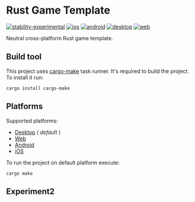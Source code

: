 # Rust Game Template
[![stability-experimental](https://img.shields.io/badge/stability-experimental-orange.svg)](https://github.com/emersion/stability-badges#experimental) [![ios](https://github.com/Wandalen/rust_game_template/actions/workflows/IosPush.yml/badge.svg)](https://github.com/Wandalen/rust_game_template/actions/workflows/IosPush.yml) [![android](https://github.com/Wandalen/rust_game_template/actions/workflows/AndroidPush.yml/badge.svg)](https://github.com/Wandalen/rust_game_template/actions/workflows/AndroidPush.yml) [![desktop](https://github.com/Wandalen/rust_game_template/actions/workflows/DesktopPush.yml/badge.svg)](https://github.com/Wandalen/rust_game_template/actions/workflows/DesktopPush.yml) [![web](https://github.com/Wandalen/rust_game_template/actions/workflows/WebPush.yml/badge.svg)](https://github.com/Wandalen/rust_game_template/actions/workflows/WebPush.yml)

Neutral cross-platform Rust game template.

## Build tool

This project uses [cargo-make](https://github.com/sagiegurari/cargo-make) task runner. It's required to build the project. To install it run:

```
cargo install cargo-make
```

## Platforms

Supported platforms:

- [Desktop](./doc/platform/Desktop.md) ( _default_ )
- [Web](./doc/platform/Web.md)
- [Android](./doc/platform/Android.md)
- [iOS](./doc/platform/iOS.md)

To run the project on default platform execute:

```
cargo make
```

## Experiment2